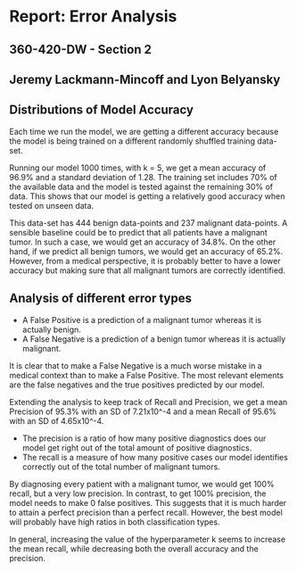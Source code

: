 
# Report: Error Analysis
## 360-420-DW - Section 2
## Jeremy Lackmann-Mincoff and Lyon Belyansky

## Distributions of Model Accuracy
Each time we run the model, we are getting a different accuracy because the model is being trained on a different randomly shuffled training data-set. 

Running our model 1000 times, with k = 5, we get a mean accuracy of 96.9% and a standard deviation of 1.28. The training set includes 70% of the available data and the model is tested against the remaining 30% of data. This shows that our model is getting a relatively good accuracy when tested on unseen data.

This data-set has 444 benign data-points and 237 malignant data-points. A sensible baseline could be to predict that all patients have a malignant tumor. In such a case, we would get an accuracy of 34.8%. On the other hand, if we predict all benign tumors, we would get an accuracy of 65.2%. However, from a medical perspective, it is probably better to have a lower accuracy but making sure that all malignant tumors are correctly identified.

## Analysis of different error types

 - A False Positive is a prediction of a malignant tumor whereas it is actually benign. 
 - A False Negative is a prediction of a benign tumor whereas it is actually malignant.

It is clear that to make a False Negative is a much worse mistake in a medical context than to make a False Positive. The most relevant elements are the false negatives and the true positives predicted by our model.

Extending the analysis to keep track of Recall and Precision, we get a mean Precision of 95.3% with an SD of 7.21x10^-4 and a mean Recall of 95.6% with an SD of 4.65x10^-4.

 - The precision is a ratio of how many positive diagnostics does our
   model get right out of the total amount of positive diagnostics.  
 - The recall is a measure of how many positive cases our model identifies
   correctly out of the total number of malignant tumors.
   
By diagnosing every patient with a malignant tumor, we would get 100% recall, but a very low precision. In contrast, to get 100% precision, the model needs to make 0 false positives. This suggests that it is much harder to attain a perfect precision than a perfect recall. However, the best model will probably have high ratios in both classification types.

In general, increasing the value of the hyperparameter k seems to increase the mean recall, while decreasing both the overall accuracy and the precision. 